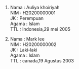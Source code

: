 1. Nama : Auliya khoiriyah
   <br>NIM : H20200000001
   <br>JK : Perempuan
   <br>Agama : Islam
   <br>TTL : Indonesia,29 mei 2005

2.  Nama : Mark lee
   <br>NIM : H20200000002
   <br>JK : Laki-laki
   <br>Agama : Islam
   <br>TTL : canada,19 Agustus 2003
